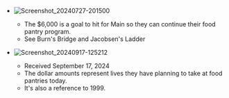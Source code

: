 * ![Screenshot_20240727-201500](https://github.com/user-attachments/assets/9188320e-9509-490e-a948-18745af5ed5a)
  - The $6,000 is a goal to hit for Main so they can continue their food pantry program.
  - See Burn's Bridge and Jacobsen's Ladder

* ![Screenshot_20240917-125212](https://github.com/user-attachments/assets/32509aa3-4881-4ff6-bacb-5eba0c9933d5)
  - Received September 17, 2024
  - The dollar amounts represent lives they have planning to take at food pantries today.
  - It's also a reference to 1999.
